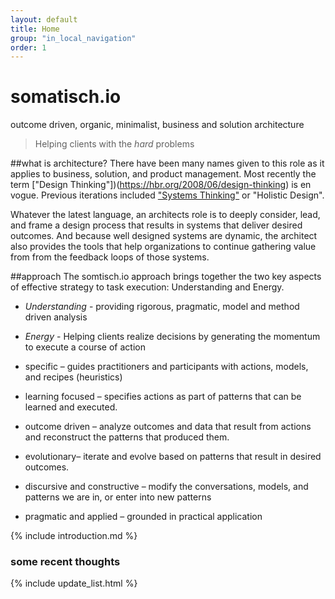 ```yaml
---
layout: default
title: Home
group: "in_local_navigation"
order: 1
---
```

# somatisch.io
outcome driven, organic, minimalist, business and solution architecture
>Helping clients  with the *hard* problems

##what is architecture?
There have been many names given to this role as it applies to business, solution, and product management.  Most recently the term ["Design Thinking"])(https://hbr.org/2008/06/design-thinking) is en vogue. Previous iterations included ["Systems Thinking"](https://www.youtube.com/watch?v=6KZn46u7wKw) or "Holistic Design".

Whatever the latest language, an architects role is to deeply consider,  lead, and frame a design process that results in systems that deliver desired outcomes. And because well designed systems are dynamic, the architect also provides the tools that help organizations to continue gathering value from from the feedback loops of those systems.

##approach
The somtisch.io approach brings together the two key aspects of effective strategy to task execution: Understanding and Energy.

- *Understanding* - providing rigorous, pragmatic, model and method driven analysis
- *Energy* - Helping clients realize decisions  by generating the momentum to execute a course of action

- specific – guides practitioners and participants with actions, models, and recipes (heuristics)
 - learning focused – specifies actions as part of patterns that can be learned and executed.
- outcome driven – analyze outcomes and data that result from actions and reconstruct the patterns that produced them.
- evolutionary– iterate and evolve based on patterns that result in desired outcomes.
- discursive and constructive – modify the conversations, models, and patterns we are in, or enter into new patterns
- pragmatic and applied – grounded in practical application

{% include introduction.md %}

### some recent thoughts
{% include update_list.html %}
